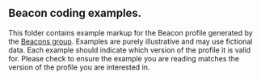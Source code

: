 ## Beacon coding examples. 

This folder contains example markup for the Beacon profile generated by the [Beacons group](http://bioschemas.org/groups/Beacons/).
Examples are purely illustrative and may use fictional data. Each example should
indicate which version of the profile it is valid for. Please check to ensure the example
you are reading matches the version of the profile you are interested in.

